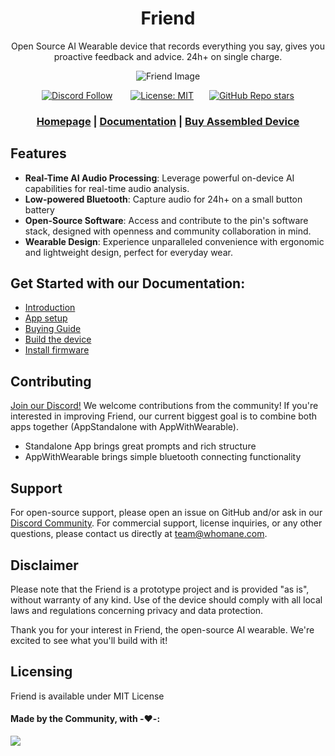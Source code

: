 <div align="center">

# **Friend**

Open Source AI Wearable device that records everything you say, gives you proactive feedback and advice. 24h+ on single charge.

![Friend Image](https://github.com/BasedHardware/Friend/assets/43514161/1d504d29-1988-4482-8254-665b0bf8a264)

[![Discord Follow](https://dcbadge.vercel.app/api/server/kEXXsnb5b3?style=flat)](https://discord.gg/kEXXsnb5b3) &ensp;&ensp;&ensp;
[![License: MIT](https://img.shields.io/badge/License-MIT-yellow.svg)](https://opensource.org/licenses/MIT)&ensp;&ensp;&ensp;
[![GitHub Repo stars](https://img.shields.io/github/stars/BasedHardware/Friend)](https://github.com/BasedHardware/Friend)

<h3>

[Homepage](https://basedhardware.com/) | [Documentation](https://basedhardware.github.io/Friend/) | [Buy Assembled Device](https://buy.stripe.com/6oE04101u6yx8Wk7ss)

</h3>

</div>

## Features

- **Real-Time AI Audio Processing**: Leverage powerful on-device AI capabilities for real-time audio analysis.
- **Low-powered Bluetooth**: Capture audio for 24h+ on a small button battery
- **Open-Source Software**: Access and contribute to the pin's software stack, designed with openness and community collaboration in mind.
- **Wearable Design**: Experience unparalleled convenience with ergonomic and lightweight design, perfect for everyday wear.


## Get Started with our Documentation:
- [Introduction](https://basedhardware.github.io/Friend/)
- [App setup](https://basedhardware.github.io/Friend/get_started/Setup/)
- [Buying Guide](https://basedhardware.github.io/Friend/assembly/Buying_Guide/)
- [Build the device](https://basedhardware.github.io/Friend/assembly/Build_the_device/)
- [Install firmware](https://basedhardware.github.io/Friend/assembly/Install_firmware/)


## Contributing

[Join our Discord!](https://discord.gg/kEXXsnb5b3)
We welcome contributions from the community! If you're interested in improving Friend, our current biggest goal is to combine both apps together (AppStandalone with AppWithWearable).

- Standalone App brings great prompts and rich structure
- AppWithWearable brings simple bluetooth connecting functionality

## Support

For open-source support, please open an issue on GitHub and/or ask in our [Discord Community](https://discord.gg/kEXXsnb5b3). For commercial support, license inquiries, or any other questions, please contact us directly at [team@whomane.com](mailto:team@whomane.com).

## Disclaimer

Please note that the Friend is a prototype project and is provided "as is", without warranty of any kind. Use of the device should comply with all local laws and regulations concerning privacy and data protection.

Thank you for your interest in Friend, the open-source AI wearable. We're excited to see what you'll build with it!

## Licensing

Friend is available under MIT License



#### Made by the Community, with -❤️-:

<a href="https://github.com/BasedHardware/Friend/graphs/contributors">
  <img src="https://contrib.rocks/image?repo=BasedHardware/Friend" />
</a>